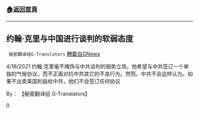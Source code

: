 ###  [:house:返回首頁](https://github.com/ourhimalayas/txt)
---

## 约翰·克里与中国进行谈判的软弱态度
` 秘密翻译组G-Translators` [轉載自GNews](https://gnews.org/zh-hans/1108808/)

4/16/2021 约翰.克里毫不掩饰与中共谈判的弱势立场，他希望与中共签订一个单独的气候协议，而不正面对抗中共其它的不良行为。然而，中共不会这样认为。如果不出卖美国利益给中共，他们不会签订任何协议

By： 【秘密翻译组 G-Translators】

0
